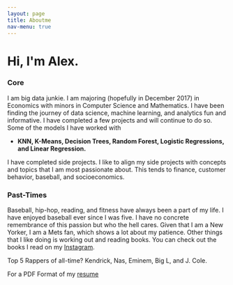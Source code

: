 ```yaml
---
layout: page
title: Aboutme
nav-menu: true
---
```


# Hi, I'm Alex.


### Core
I am big data junkie. I am majoring (hopefully in December 2017) in Economics with minors in Computer Science and Mathematics. I have been finding the journey of data science, machine learning, and analytics fun and informative. I have completed a few projects and will continue to do so. Some of the models I have worked with

- **KNN, K-Means, Decision Trees, Random Forest, Logistic Regressions, and Linear Regression.**

I have completed side projects. I like to align my side projects with concepts and topics that I am most passionate about. This tends to finance, customer behavior, baseball, and socioeconomics.


### Past-Times
Baseball, hip-hop, reading, and fitness have always been a part of my life. I have enjoyed baseball ever since I was five. I have no concrete remembrance of this passion but who the hell cares. Given that I am a New Yorker, I am a Mets fan, which shows a lot about my patience. Other things that I like doing is working out and reading books. You can check out the books I read on my [Instagram](https://www.instagram.com/booktheories).

Top 5 Rappers of all-time? Kendrick, Nas, Eminem, Big L, and J. Cole.


For a PDF Format of my [resume](https://www.dropbox.com/s/ovncah8ae9tp0q3/Guanga_Resume.pdf?dl=0)

